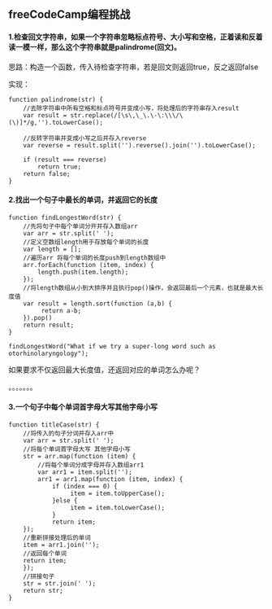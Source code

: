 ## freeCodeCamp编程挑战

#### 1.检查回文字符串，如果一个字符串忽略标点符号、大小写和空格，正着读和反着读一模一样，那么这个字符串就是palindrome(回文)。

思路：构造一个函数，传入待检查字符串，若是回文则返回true，反之返回false

实现：

```
function palindrome(str) {
	//去除字符串中所有空格和标点符号并变成小写，将处理后的字符串存入result
  	var result = str.replace(/[\s\,\_\.\-\:\\\/\(\)]*/g,'').toLowerCase();

  	//反转字符串并变成小写之后并存入reverse
  	var reverse = result.split('').reverse().join('').toLowerCase();

  	if (result === reverse)
  		return true;
  	return false;
}
```

#### 2.找出一个句子中最长的单词，并返回它的长度

```
function findLongestWord(str) {
    //先将句子中每个单词分开并存入数组arr
    var arr = str.split(' ');
    //定义空数组length用于存放每个单词的长度
    var length = [];
    //遍历arr 将每个单词的长度push到length数组中
    arr.forEach(function (item, index) {
    	length.push(item.length); 
    });
    //将length数组从小到大排序并且执行pop()操作，会返回最后一个元素，也就是最大长度值
    var result = length.sort(function (a,b) {
    	 return a-b;
    }).pop()
    return result;
}

findLongestWord("What if we try a super-long word such as otorhinolaryngology"); 
```

如果要求不仅返回最大长度值，还返回对应的单词怎么办呢？

。。。。。。。

#### 3.一个句子中每个单词首字母大写其他字母小写

```
function titleCase(str) {
	//将传入的句子分词并存入arr中 
	var arr = str.split(' ');
	//将每个单词首字母大写 其他字母小写
	str = arr.map(function (item) {
		//将每个单词分成字母并存入数组arr1
		var arr1 = item.split('');
	  	arr1 = arr1.map(function (item, index) {
			if (index === 0) {
				 item = item.toUpperCase();
			}else {
				 item = item.toLowerCase();
			}
			return item;
	});
	//重新拼接处理后的单词
	item = arr1.join('');
	//返回每个单词
	return item;
	});
	//拼接句子
	str = str.join(' ');
	return str;
}
```

